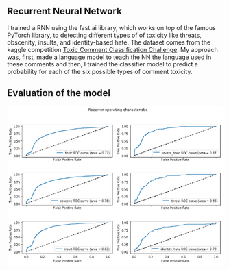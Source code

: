 ## Recurrent Neural Network

I trained a RNN using the fast.ai library, which works on top of the famous PyTorch library, to detecting different types of of toxicity like threats, obscenity, insults, and identity-based hate. The dataset comes from the kaggle competition [Toxic Comment Classification Challenge](https://www.kaggle.com/c/jigsaw-toxic-comment-classification-challenge/overview). My approach was, first, made a language model to teach the NN the language used in these comments and then, I trained the classifier model to predict a probability for each of the six possible types of comment toxicity.

## Evaluation of the model

![](ROC_curve.png)
